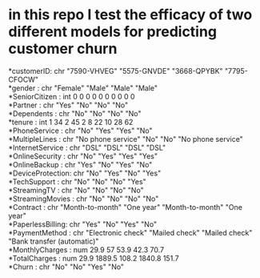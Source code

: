 # in this repo I test the efficacy of two different models for predicting customer churn

*customerID: chr  "7590-VHVEG" "5575-GNVDE" "3668-QPYBK" "7795-CFOCW"   
*gender          : chr  "Female" "Male" "Male" "Male"   
*SeniorCitizen   : int  0 0 0 0 0 0 0 0 0 0   
*Partner         : chr  "Yes" "No" "No" "No"    
*Dependents      : chr  "No" "No" "No" "No"   
*tenure          : int  1 34 2 45 2 8 22 10 28 62      
*PhoneService    : chr  "No" "Yes" "Yes" "No"      
*MultipleLines   : chr  "No phone service" "No" "No" "No phone service"      
*InternetService : chr  "DSL" "DSL" "DSL" "DSL"      
*OnlineSecurity  : chr  "No" "Yes" "Yes" "Yes"      
*OnlineBackup    : chr  "Yes" "No" "Yes" "No"      
*DeviceProtection: chr  "No" "Yes" "No" "Yes"      
*TechSupport     : chr  "No" "No" "No" "Yes"      
*StreamingTV     : chr  "No" "No" "No" "No"      
*StreamingMovies : chr  "No" "No" "No" "No"      
*Contract        : chr  "Month-to-month" "One year" "Month-to-month" "One year"      
*PaperlessBilling: chr  "Yes" "No" "Yes" "No"      
*PaymentMethod   : chr  "Electronic check" "Mailed check" "Mailed check" "Bank transfer (automatic)"      
*MonthlyCharges  : num  29.9 57 53.9 42.3 70.7      
*TotalCharges    : num  29.9 1889.5 108.2 1840.8 151.7      
*Churn           : chr  "No" "No" "Yes" "No"      
 
